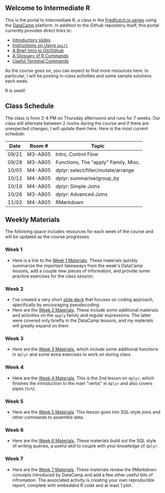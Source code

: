 ## Welcome to Intermediate R

This is the portal to Intermediate R, a class in the [Fredhutch.io series](http://www.fredhutch.io) using the [DataCamp](https://www.datacamp.com) platform. In addition to the Github repository itself, this portal currently provides direct links to:

- [Introductory slides](https://marichards.github.io/FH_intermediate_R/Intermediate_R_Intro.html)
- [Instructions on Using ```swirl```](https://marichards.github.io/FH_intermediate_R/User_Guides/Using_swirl.html)
- [A Brief Intro to Git/Github](https://marichards.github.io/FH_intermediate_R/User_Guides/Intro_to_Github.html)
- [A Glossary of R Commands](https://marichards.github.io/FH_intermediate_R/R_Glossary.html)
- [Useful Terminal Commands](https://marichards.github.io/FH_intermediate_R/Terminal_Commands.html)

As the course goes on, you can expect to find more resources here. In particular, I will be posting in-class activities and some sample solutions each week. 

R is swell!

## Class Schedule

The class is from 2-4 PM on Thursday afternoons and runs for 7 weeks. Our class will alternate between 2 rooms during the course and if there are unexpected changes, I will update them here. Here is the most current schedule:

Date |  Room # | Topic
---- | -------- | ---------
09/21 | M3-A805 | Intro, Control Flow
09/28 | M3-A805 | Functions, The "apply" Family, Misc.
10/05 | M4-A805 | dplyr: select/filter/mutate/arrange
10/12 | M4-A805 | dplyr: summarise/group_by
10/19 | M4-A805 | dplyr: Simple Joins
10/26 | M3-A805 | dplyr: Advanced Joins
11/02 | M4-A805 | RMarkdown

## Weekly Materials

The following space includes resources for each week of the course and will be updated as the course progresses. 

### Week 1 

- Here is a link to the [Week 1 Materials](https://marichards.github.io/FH_intermediate_R/Week_1/Week_1_Materials.html). These materials quickly summarize the important takeaways from the week's DataCamp lessons, add a couple new pieces of information, and provide some practice exercises for the class session. 

### Week 2

- I've created a very short [slide deck](https://marichards.github.io/FH_intermediate_R/Week_2/Week_2_Slides.html) that focuses on coding approach, specifically by encouraging pseudocoding. 
- Here are the [Week 2 Materials](https://marichards.github.io/FH_intermediate_R/Week_2/Week_2_Materials.html). These include some additional materials and activities on the `apply` family and regular expressions. The latter were covered only briefly in the DataCamp lessons, and my materials will greatly expand on them

### Week 3
- Here are the [Week 3 Materials](https://marichards.github.io/FH_intermediate_R/Week_3/Week_3_Materials.html), which include some additional functions in `dplyr` and some extra exercises to work on during class. 

### Week 4
- Here are the [Week 4 Materials](https://marichards.github.io/FH_intermediate_R/Week_4/Week_4_Materials.html). This is the 2nd lesson on `dplyr`, which finishes the introduction to the main "verbs" in `dplyr` and also covers pipes (`%>%`).

### Week 5
- Here are the [Week 5 Materials](https://marichards.github.io/FH_intermediate_R/Week_5/Week_5_Materials.html). This lesson goes into SQL-style joins and other commands to assemble data.

### Week 6
- Here are the [Week 6 Materials](https://marichards.github.io/FH_intermediate_R/Week_6/Week_6_Materials.html). These materials build out the SQL style of writing queries, a useful skill to couple with your knowledge of `dplyr`. 

### Week 7
- Here are the [Week 7 Materials](https://marichards.github.io/FH_intermediate_R/Week_7/Week_7_Materials.html). These materials review the RMarkdown concepts introduced by DataCamp and add a few other useful bits of infromation. The associated activity is creating your own reproducible report, complete with embedded R code and at least 1 plot.  
